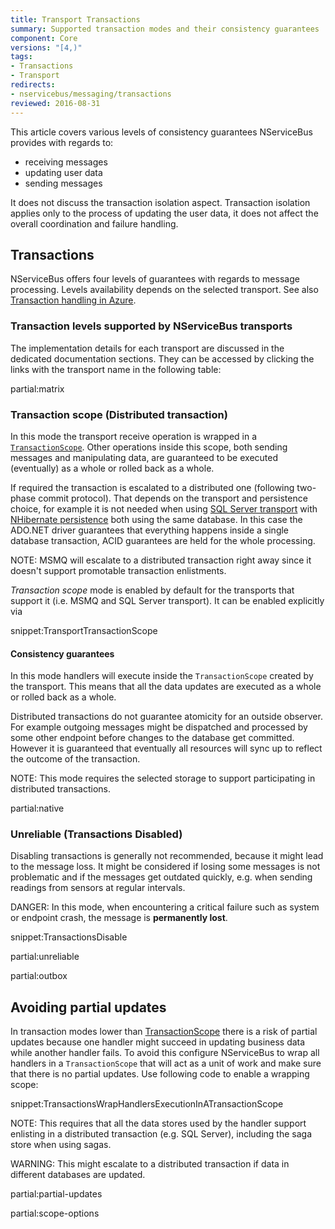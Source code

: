 ```yaml
---
title: Transport Transactions
summary: Supported transaction modes and their consistency guarantees
component: Core
versions: "[4,)"
tags:
- Transactions
- Transport
redirects:
- nservicebus/messaging/transactions
reviewed: 2016-08-31
---
```


This article covers various levels of consistency guarantees NServiceBus provides with regards to:

 * receiving messages
 * updating user data
 * sending messages

It does not discuss the transaction isolation aspect. Transaction isolation applies only to the process of updating the user data, it does not affect the overall coordination and failure handling.


## Transactions

NServiceBus offers four levels of guarantees with regards to message processing. Levels availability depends on the selected transport. See also [Transaction handling in Azure](/nservicebus/azure/understanding-transactionality-in-azure.md).


### Transaction levels supported by NServiceBus transports

The implementation details for each transport are discussed in the dedicated documentation sections. They can be accessed by clicking the links with the transport name in the following table:

partial:matrix


### Transaction scope (Distributed transaction)

In this mode the transport receive operation is wrapped in a [`TransactionScope`](https://msdn.microsoft.com/en-us/library/system.transactions.transactionscope). Other operations inside this scope, both sending messages and manipulating data, are guaranteed to be executed (eventually) as a whole or rolled back as a whole.

If required the transaction is escalated to a distributed one (following two-phase commit protocol). That depends on the transport and persistence choice, for example it is not needed when using [SQL Server transport](/nservicebus/sqlserver/) with [NHibernate persistence](/nservicebus/nhibernate/) both using the same database. In this case the ADO.NET driver guarantees that everything happens inside a single database transaction, ACID guarantees are held for the whole processing.

NOTE: MSMQ will escalate to a distributed transaction right away since it doesn't support promotable transaction enlistments.

*Transaction scope* mode is enabled by default for the transports that support it (i.e. MSMQ and SQL Server transport). It can be enabled explicitly via

snippet:TransportTransactionScope


#### Consistency guarantees

In this mode handlers will execute inside the `TransactionScope` created by the transport. This means that all the data updates are executed as a whole or rolled back as a whole.

Distributed transactions do not guarantee atomicity for an outside observer. For example outgoing messages might be dispatched and processed by some other endpoint before changes to the database get committed. However it is guaranteed that eventually all resources will sync up to reflect the outcome of the transaction.

NOTE: This mode requires the selected storage to support participating in distributed transactions.

partial:native

### Unreliable (Transactions Disabled)

Disabling transactions is generally not recommended, because it might lead to the message loss. It might be considered if losing some messages is not problematic and if the messages get outdated quickly, e.g. when sending readings from sensors at regular intervals.

DANGER: In this mode, when encountering a critical failure such as system or endpoint crash, the message is **permanently lost**.

snippet:TransactionsDisable

partial:unreliable

partial:outbox


## Avoiding partial updates

In transaction modes lower than [TransactionScope](#transactions-transaction-scope-distributed-transaction) there is a risk of partial updates because one handler might succeed in updating business data while another handler fails. To avoid this configure NServiceBus to wrap all handlers in a `TransactionScope` that will act as a unit of work and make sure that there is no partial updates. Use following code to enable a wrapping scope:

snippet:TransactionsWrapHandlersExecutionInATransactionScope

NOTE: This requires that all the data stores used by the handler support enlisting in a distributed transaction (e.g. SQL Server), including the saga store when using sagas.

WARNING: This might escalate to a distributed transaction if data in different databases are updated.

partial:partial-updates


partial:scope-options
